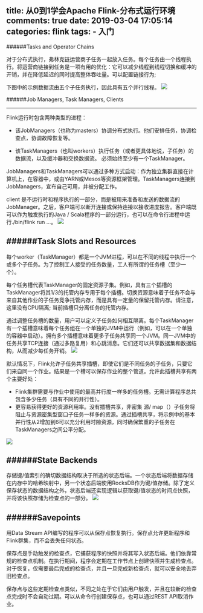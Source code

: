 title: 从0到1学会Apache Flink-分布式运行环境
comments: true
date: 2019-03-04 17:05:14
categories: flink
tags:
	- 入门
---

######Tasks and Operator Chains

对于分布式执行，弗林克链运营商子任务一起放入任务。每个任务由一个线程执行。将运营商链接到任务是一项有用的优化：它可以减少线程到线程切换和缓冲的开销，并在降低延迟的同时提高整体吞吐量。可以配置链接行为; 

下图中的示例数据流由五个子任务执行，因此具有五个并行线程。
![](https://i.imgur.com/1h1FWgz.png)

######Job Managers, Task Managers, Clients

<!--more-->

---
Flink运行时包含两种类型的进程：

* 该JobManagers（也称为masters）协调分布式执行。他们安排任务，协调检查点，协调故障恢复等。

* 该TaskManagers（也叫workers）执行任务（或者更具体地说，子任务）的数据流，以及缓冲器和交换数据流。
必须始终至少有一个TaskManager。

JobManagers和TaskManagers可以通过多种方式启动：作为独立集群直接在计算机上，在容器中，或由YARN或Mesos等资源框架管理。TaskManagers连接到JobManagers，宣布自己可用，并被分配工作。

client 是不运行时和程序执行的一部分，而是被用来准备和发送的数据流的JobManager。之后，客户端可以断开连接或保持连接以接收进度报告。客户端既可以作为触发执行的Java / Scala程序的一部分运行，也可以在命令行进程中运行./bin/flink run ...。
![](https://i.imgur.com/3QQx6bM.png)

######Task Slots and Resources
---
每个worker（TaskManager）都是一个JVM进程，可以在不同的线程中执行一个或多个子任务。为了控制工人接受的任务数量，工人有所谓的任务槽（至少一个）。

每个任务槽代表TaskManager的固定资源子集。例如，具有三个插槽的TaskManager将其1/3的托管内存专用于每个插槽。切换资源意味着子任务不会与来自其他作业的子任务竞争托管内存，而是具有一定量的保留托管内存。请注意，这里没有CPU隔离; 当前插槽只分离任务的托管内存。

通过调整任务槽的数量，用户可以定义子任务如何相互隔离。每个TaskManager有一个插槽意味着每个任务组在一个单独的JVM中运行（例如，可以在一个单独的容器中启动）。拥有多个插槽意味着更多子任务共享同一个JVM。同一JVM中的任务共享TCP连接（通过多路复用）和心跳消息。它们还可以共享数据集和数据结构，从而减少每任务开销。
![](https://i.imgur.com/f4DF9rJ.png)

默认情况下，Flink允许子任务共享插槽，即使它们是不同任务的子任务，只要它们来自同一个作业。结果是一个槽可以保存作业的整个管道。允许此插槽共享有两个主要好处：

* Flink集群需要与作业中使用的最高并行度一样多的任务槽。无需计算程序总共包含多少任务（具有不同的并行性）。
* 更容易获得更好的资源利用率。没有插槽共享，非密集 源/ map（）子任务将阻止与资源密集型窗口子任务一样多的资源。通过插槽共享，将示例中的基本并行性从2增加到6可以充分利用时隙资源，同时确保繁重的子任务在TaskManagers之间公平分配。

![](https://i.imgur.com/pGxEyYX.png)

######State Backends
---
存储键/值索引的确切数据结构取决于所选的状态后端。一个状态后端将数据存储在内存中的哈希映射中，另一个状态后端使用RocksDB作为键/值存储。除了定义保存状态的数据结构之外，状态后端还实现逻辑以获取键/值状态的时间点快照，并将该快照存储为检查点的一部分。
![](https://i.imgur.com/VCx554j.png)

######Savepoints
---
用Data Stream API编写的程序可以从保存点恢复执行。保存点允许更新程序和Flink群集，而不会丢失任何状态。

保存点是手动触发的检查点，它捕获程序的快照并将其写入状态后端。他们依靠常规的检查点机制。在执行期间，程序会定期在工作节点上创建快照并生成检查点。对于恢复，仅需要最后完成的检查点，并且一旦完成新检查点，就可以安全地丢弃旧检查点。

保存点与这些定期检查点类似，不同之处在于它们由用户触发，并且在较新的检查点完成时不会自动过期。可以从命令行创建保存点，也可以通过REST API取消作业。